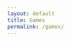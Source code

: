 ```yaml
---
layout: default
title: Games
permalink: /games/
---
```


<style>
  .games-container {
    display: flex;
    flex-direction: column;
    align-items: center;
    gap: 4rem;
    padding: 4rem 2rem;
  }

  .game-entry {
    width: 100%;
    max-width: 960px;
    opacity: 0;
    transform: translateY(40px);
    transition: opacity 1s ease, transform 1s ease;
  }

  .game-entry.visible {
    opacity: 1;
    transform: translateY(0);
  }

  .game-title {
    text-align: center;
    font-size: 2rem;
    font-weight: 600;
    margin-bottom: 1rem;
    color: #ffffff;
  }

  .game-video {
    width: 100%;
    aspect-ratio: 16/9;
    object-fit: cover;
    border-radius: 16px;
    box-shadow: 0 4px 12px rgba(0,0,0,0.5);
    cursor: pointer;
    transition: transform 0.3s;
  }

  .game-video:hover {
    transform: scale(1.01);
  }

  .tag-container {
    display: flex;
    flex-wrap: wrap;
    gap: 0.5rem;
    justify-content: center;
    margin-top: 1rem;
  }

  .tag {
    background-color: #333;
    color: #ffffff;
    font-size: 0.9rem;
    padding: 0.4rem 0.8rem;
    border-radius: 12px;
    font-weight: 500;
  }

  @media (max-width: 768px) {
    .games-container {
      padding: 2rem 1rem;
      gap: 2rem;
    }

    .game-title {
      font-size: 1.5rem;
    }

    .tag {
      font-size: 0.75rem;
      padding: 0.3rem 0.6rem;
    }
  }
</style>

<div class="games-container">

  <div class="game-entry" data-fade>
    <div class="game-title">Terminus</div>
    <a href="{{ '/games/terminus/' | relative_url }}">
      <video
        class="game-video lazy-video"
        muted
        loop
        preload="none"
        playsinline
        onmouseenter="this.play()"
        onmouseleave="this.pause()"
        data-src="{{ '/assets/WEB_Terminus_Pres.mp4' | relative_url }}"
      ></video>
    </a>
    <div class="tag-container">
      <div class="tag">C++</div>
      <div class="tag">Unreal 5</div>
      <div class="tag">Perforce</div>
      <div class="tag">3rd Person</div>
      <div class="tag">Survival-Horror</div>
    </div>
  </div>

  <div class="game-entry" data-fade>
    <div class="game-title">Demoreel 2025</div>
    <a href="{{ '/games/demoreel2025/' | relative_url }}">
      <img
        class="game-video"
        src="{{ '/assets/WEB_Demoreel_2025_Preview' | relative_url }}"
        alt="Demoreel 2025 Thumbnail"
      />
    </a>
    <div class="tag-container">
      <div class="tag">C++</div>
      <div class="tag">Blueprint</div>
      <div class="tag">Unreal 5</div>
      <div class="tag">Personal Project</div>
    </div>
  </div>

  <div class="game-entry" data-fade>
    <div class="game-title">The Diig</div>
    <a href="{{ '/games/thediig/' | relative_url }}">
      <video
        class="game-video lazy-video"
        muted
        loop
        preload="none"
        playsinline
        onmouseenter="this.play()"
        onmouseleave="this.pause()"
        data-src="{{ '/assets/WEB_TheDiig_Pres.mp4' | relative_url }}"
      ></video>
    </a>
    <div class="tag-container">
      <div class="tag">Blueprint</div>
      <div class="tag">Unreal 5</div>
      <div class="tag">Git</div>
      <div class="tag">3rd Person</div>
      <div class="tag">Puzzle</div>
    </div>
  </div>

  <div class="game-entry" data-fade>
    <div class="game-title">Squeaky Clean | Global Game Jam 2025</div>
    <a href="{{ '/games/squeaky/' | relative_url }}">
      <video
        class="game-video lazy-video"
        muted
        loop
        preload="none"
        playsinline
        onmouseenter="this.play()"
        onmouseleave="this.pause()"
        data-src="{{ '/assets/WEB_Squeaky_Pres.mp4' | relative_url }}"
      ></video>
    </a>
    <div class="tag-container">
      <div class="tag">Blueprint</div>
      <div class="tag">Unreal 5</div>
      <div class="tag">Git</div>
      <div class="tag">3rd Person</div>
      <div class="tag">Arcade</div>
      <div class="tag">Casual</div>
    </div>
  </div>

  <div class="game-entry" data-fade>
    <div class="game-title">Giggle Heist | Global Game Jam 2024</div>
    <a href="{{ '/games/giggle/' | relative_url }}">
      <video
        class="game-video lazy-video"
        muted
        loop
        preload="none"
        playsinline
        onmouseenter="this.play()"
        onmouseleave="this.pause()"
        data-src="{{ '/assets/WEB_Giggle_Pres.mp4' | relative_url }}"
      ></video>
    </a>
    <div class="tag-container">
      <div class="tag">Blueprint</div>
      <div class="tag">Unreal 5</div>
      <div class="tag">Git</div>
      <div class="tag">Top View</div>
      <div class="tag">Co-op</div>
    </div>
  </div>

</div>

<script>
  // Fade-in on scroll
  const fadeElements = document.querySelectorAll('[data-fade]');
  function handleFadeIn() {
    fadeElements.forEach(el => {
      const rect = el.getBoundingClientRect();
      const windowHeight = window.innerHeight || document.documentElement.clientHeight;
      if (rect.top < windowHeight - 100) {
        el.classList.add('visible');
      }
    });
  }
  window.addEventListener('scroll', handleFadeIn);
  window.addEventListener('load', handleFadeIn);

  // Lazy-load videos with IntersectionObserver
  const lazyVideos = document.querySelectorAll('.lazy-video');
  const videoObserver = new IntersectionObserver(entries => {
    entries.forEach(entry => {
      if (entry.isIntersecting) {
        const video = entry.target;
        const src = video.dataset.src;
        if (src) {
          video.src = src;
          video.load();
          video.dataset.src = "";
        }
        videoObserver.unobserve(video);
      }
    });
  }, {
    threshold: 0.25
  });

  lazyVideos.forEach(video => {
    videoObserver.observe(video);
  });
</script>
